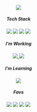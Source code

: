 <p align="center">
  
  <a href="https://github.com/anuraghazra/github-readme-stats">
  <img align="center" src="https://github-readme-stats.vercel.app/api?username=corykim0829&show_icons=true&hide_title=true&count_private&line_height=32&bg_color=121212&text_color=FFFFFF&icon_color=a4dbd6&hide_border=true&title_color=1ed96f" />
  </a>

</p>

<h5 align="center">Tech Stack</h5>
<p align="center">
  <img src="https://img.shields.io/badge/Swift-FA7343?style=flat-square&logo=Swift&logoColor=white"/>
  <img src="https://img.shields.io/badge/iOS-185dcc?style=flat-square&logo=Apple&logoColor=white"/>
  <img src="https://img.shields.io/badge/Xcode-42addb?style=flat-square&logo=Xcode&logoColor=white"/>
  <img src="https://img.shields.io/badge/Git-F05032?style=flat-square&logo=Git&logoColor=white"/>
</p>

<h5 align="center">I'm Working</h5>
<p align="center">
  <a href="https://apps.apple.com/kr/app/카찹-이동수단-통합앱/id1506198003">
    <img src="https://img.shields.io/badge/Carchap!-3333cc?style=flat-square"/>
  </a>
  <img src="https://img.shields.io/badge/Cake'it-FF4470?style=flat-square"/>
</p>

<h5 align="center">I'm Learning</h5>
<p align="center">
  <img src="https://img.shields.io/badge/JavaScript-F7DF1E?style=flat-square&logo=JavaScript&logoColor=black"/>
</p>

<h5 align="center">Favs</h5>
<p align="center">
  <img src="https://img.shields.io/badge/Youtube-FF0000?style=flat-square&logo=Youtube&logoColor=white"/>
  <img src="https://img.shields.io/badge/Netflix-E50914?style=flat-square&logo=Netflix&logoColor=white"/>
  <img src="https://img.shields.io/badge/Judo-FFFFFF?style=flat-square"/>
  <img src="https://img.shields.io/badge/Apple Music-db3d3d?style=flat-square&logo=Apple Music&logoColor=white"/>
</p>

<br>

